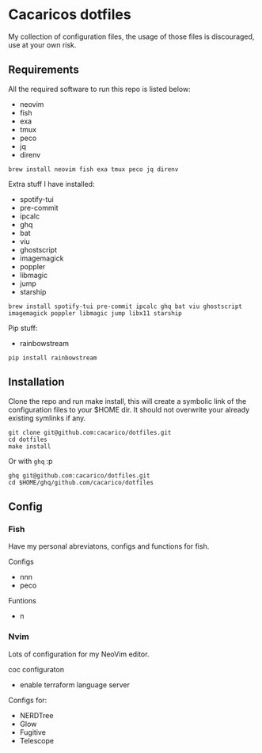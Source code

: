 # Cacaricos dotfiles

My collection of configuration files, the usage of those files is discouraged, use at your own risk.

## Requirements

All the required software to run this repo is listed below:
* neovim
* fish
* exa
* tmux
* peco
* jq
* direnv

```
brew install neovim fish exa tmux peco jq direnv
```
Extra stuff I have installed:
* spotify-tui
* pre-commit
* ipcalc
* ghq
* bat
* viu
* ghostscript
* imagemagick
* poppler
* libmagic
* jump
* starship

```
brew install spotify-tui pre-commit ipcalc ghq bat viu ghostscript imagemagick poppler libmagic jump libx11 starship
```

Pip stuff:
* rainbowstream

```
pip install rainbowstream
```

## Installation

Clone the repo and run make install, this will create a symbolic link of the configuration files to your $HOME dir. It should not overwrite your already existing symlinks if any.
```
git clone git@github.com:cacarico/dotfiles.git
cd dotfiles
make install
```

Or with `ghq` :p
```
ghq git@github.com:cacarico/dotfiles.git
cd $HOME/ghq/github.com/cacarico/dotfiles
```

## Config

### Fish

Have my personal abreviatons, configs and functions for fish.

Configs
* nnn
* peco

Funtions
* n

### Nvim

Lots of configuration for my NeoVim editor.

coc configuraton
* enable terraform language server


Configs for:
* NERDTree
* Glow
* Fugitive
* Telescope

